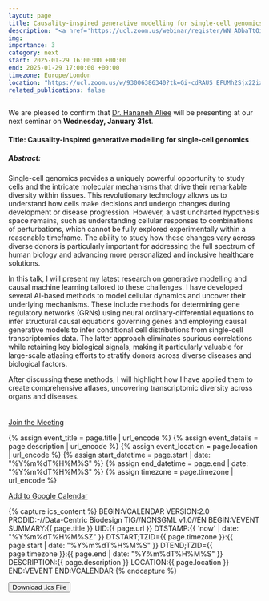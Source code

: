 ```yaml
---
layout: page
title: Causality-inspired generative modelling for single-cell genomics -Dr. Hananeh Aliee
description: "<a href='https://ucl.zoom.us/webinar/register/WN_ADbaTtOiRuu1oeFMFQR7sQ' target='_blank'>Subscribe</a> to our seminar series for Zoom meeting passwords."
img: 
importance: 3
category: next
start: 2025-01-29 16:00:00 +00:00
end: 2025-01-29 17:00:00 +00:00
timezone: Europe/London
location: "https://ucl.zoom.us/w/93006386340?tk=Gi-cdRAUS_EFUMh2Sjx22ixq1IHMSKPyaxFAdzXkZ4k.DQcAAAAVp5zUpBpmYWtlREluWVEyTGpSb3VZOG52YWFPVFJzZwAAAAAAAAAAAAAAAAAAAAAAAAAAAAAAAAAAAAAA"  # Replace with your actual Google Meet link
related_publications: false
---
```


We are pleased to confirm that [Dr. Hananeh Aliee](https://scholar.google.de/citations?user=g44oSnYAAAAJ&hl=en) will be presenting at our next seminar on **Wednesday, January 31st**. 
#### Title: **Causality-inspired generative modelling for single-cell genomics**
##### Abstract: 
Single-cell genomics provides a uniquely powerful opportunity to study cells and the intricate molecular mechanisms that drive their remarkable diversity within tissues. This revolutionary technology allows us to understand how cells make decisions and undergo changes during development or disease progression. However, a vast uncharted hypothesis space remains, such as understanding cellular responses to combinations of perturbations, which cannot be fully explored experimentally within a reasonable timeframe. The ability to study how these changes vary across diverse donors is particularly important for addressing the full spectrum of human biology and advancing more personalized and inclusive healthcare solutions. 

In this talk, I will present my latest research on generative modelling and causal machine learning tailored to these challenges. I have developed several AI-based methods to model cellular dynamics and uncover their underlying mechanisms. These include methods for determining gene regulatory networks (GRNs) using neural ordinary-differential equations to infer structural causal equations governing genes and employing causal generative models to infer conditional cell distributions from single-cell transcriptomics data. The latter approach eliminates spurious correlations while retaining key biological signals, making it particularly valuable for large-scale atlasing efforts to stratify donors across diverse diseases and biological factors.

After discussing these methods, I will highlight how I have applied them to create comprehensive atlases, uncovering transcriptomic diversity across organs and diseases.


<div style="margin-top: 35px;"></div>

<!-- Meeting Link Button -->
<a href="{{ page.location }}" target="_blank" class="btn btn-primary">Join the Meeting</a>

<!-- Calendar Buttons -->
{% assign event_title = page.title | url_encode %}
{% assign event_details = page.description | url_encode %}
{% assign event_location = page.location | url_encode %}
{% assign start_datetime = page.start | date: "%Y%m%dT%H%M%S" %}
{% assign end_datetime = page.end | date: "%Y%m%dT%H%M%S" %}
{% assign timezone = page.timezone | url_encode %}

<a href="https://calendar.google.com/calendar/render?action=TEMPLATE&text={{ event_title }}&dates={{ start_datetime }}/{{ end_datetime }}&details={{ event_details }}&location={{ event_location }}&ctz={{ timezone }}" target="_blank" class="btn btn-primary">Add to Google Calendar</a>

<!-- Capture .ics Content -->
{% capture ics_content %}
BEGIN:VCALENDAR
VERSION:2.0
PRODID:-//Data-Centric Biodesign TIG//NONSGML v1.0//EN
BEGIN:VEVENT
SUMMARY:{{ page.title }}
UID:{{ page.url }}
DTSTAMP:{{ 'now' | date: "%Y%m%dT%H%M%SZ" }}
DTSTART;TZID={{ page.timezone }}:{{ page.start | date: "%Y%m%dT%H%M%S" }}
DTEND;TZID={{ page.timezone }}:{{ page.end | date: "%Y%m%dT%H%M%S" }}
DESCRIPTION:{{ page.description }}
LOCATION:{{ page.location }}
END:VEVENT
END:VCALENDAR
{% endcapture %}

<!-- Download .ics File Button -->
<button class="btn btn-secondary" onclick="downloadICS()">Download .ics File</button>

<!-- JavaScript Function -->
<script>
  function downloadICS() {
    var icsContent = {{ ics_content | jsonify }};
    var blob = new Blob([icsContent], { type: 'text/calendar;charset=utf-8' });
    var link = document.createElement('a');
    link.href = URL.createObjectURL(blob);
    link.download = 'event.ics';
    document.body.appendChild(link);
    link.click();
    document.body.removeChild(link);
  }
</script>
